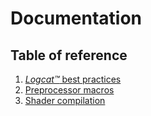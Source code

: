 # Documentation

## Table of reference

1) [_Logcat™_ best practices](logcat.md)
2) [Preprocessor macros](preprocessor-macros.md)
3) [Shader compilation](shader-compilation.md)
